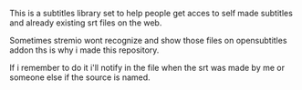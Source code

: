 This is a subtitles library set to help people get acces to self made subtitles and already existing srt files on the web.

Sometimes stremio wont recognize and show those files on opensubtitles addon ths is why i made this repository.

If i remember to do it i'll notify in the file when the srt was made by me or someone else if the source is named.
